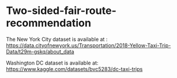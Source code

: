 # Two-sided-fair-route-recommendation

The New York City dataset is available at : https://data.cityofnewyork.us/Transportation/2018-Yellow-Taxi-Trip-Data/t29m-gskq/about_data

Washington DC dataset is available at: https://www.kaggle.com/datasets/bvc5283/dc-taxi-trips
